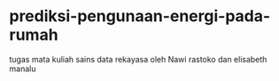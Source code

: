 # prediksi-pengunaan-energi-pada-rumah
tugas mata kuliah sains data rekayasa oleh Nawi rastoko dan elisabeth manalu

